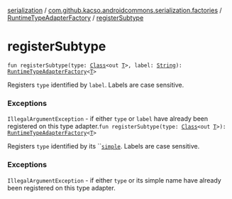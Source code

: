 [serialization](../../index.md) / [com.github.kacso.androidcommons.serialization.factories](../index.md) / [RuntimeTypeAdapterFactory](index.md) / [registerSubtype](./register-subtype.md)

# registerSubtype

`fun registerSubtype(type: `[`Class`](http://docs.oracle.com/javase/8/docs/api/java/lang/Class.html)`<out `[`T`](index.md#T)`>, label: `[`String`](https://kotlinlang.org/api/latest/jvm/stdlib/kotlin/-string/index.html)`): `[`RuntimeTypeAdapterFactory`](index.md)`<`[`T`](index.md#T)`>`

Registers `type` identified by `label`. Labels are case sensitive.

### Exceptions

`IllegalArgumentException` - if either `type` or `label` have already been registered on this type adapter.`fun registerSubtype(type: `[`Class`](http://docs.oracle.com/javase/8/docs/api/java/lang/Class.html)`<out `[`T`](index.md#T)`>): `[`RuntimeTypeAdapterFactory`](index.md)`<`[`T`](index.md#T)`>`

Registers `type` identified by its ``[`simple`](#). Labels are case sensitive.

### Exceptions

`IllegalArgumentException` - if either `type` or its simple name have already been registered on this type adapter.